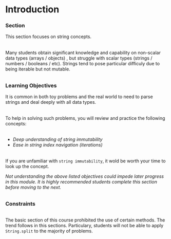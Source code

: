 # Introduction

### Section

This section focuses on string concepts.  
######
Many students obtain significant knowledge and capability on non-scalar data types (arrays / objects) , but struggle with scalar types (strings / numbers / booleans / etc). Strings tend to pose particular difficuly due to being iterable but not mutable.
######
### Learning Objectives  
It is common in both toy problems and the real world to need to parse strings and deal deeply with all data types. 
######
To help in solving such problems, you will review and practice the following concepts:  
######
* *Deep understanding of string immutability*
* *Ease in string index navigation (iterations)*

######
If you are unfamiliar with `string immutability`, it wold be worth your time to look up the concept.

*Not understanding the above listed objectives could impede later progress in this module. It is highly recommended students complete this section before moving to the next.*

######
### Constraints
######
The basic section of this course prohibited the use of certain methods. The trend follows in this sections. Particulary, students will not be able to apply `String.split` to the majority of problems. 
######





